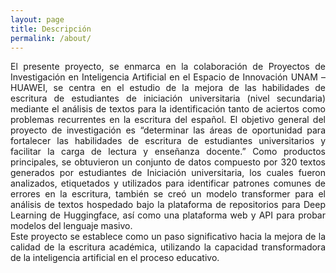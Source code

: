 ```yaml
---
layout: page
title: Descripción
permalink: /about/
---
```

<div style="text-align: justify;">
El presente proyecto, se enmarca en la colaboración de Proyectos de Investigación en Inteligencia Artificial en el Espacio de Innovación UNAM – HUAWEI, se centra en el estudio de la mejora de las habilidades de escritura de estudiantes de iniciación universitaria (nivel secundaria) mediante el análisis de textos para la identificación tanto de aciertos como problemas recurrentes en la escritura del español. El objetivo general del proyecto de investigación es “determinar las áreas de oportunidad para fortalecer las habilidades de escritura de estudiantes universitarios y facilitar la carga de lectura y enseñanza docente.” Como productos principales, se obtuvieron un conjunto de datos compuesto por 320 textos generados por estudiantes de Iniciación universitaria, los cuales fueron analizados, etiquetados y utilizados para identificar patrones comunes de errores en la escritura, también se creó un modelo  transformer para el análisis de textos hospedado bajo la plataforma de repositorios para Deep Learning de Huggingface, así como una plataforma web y API para probar modelos del lenguaje masivo. 
<br>
Este proyecto se establece como un paso significativo hacia la mejora de la calidad de la escritura académica, utilizando la capacidad transformadora de la inteligencia artificial en el proceso educativo.

</div>



